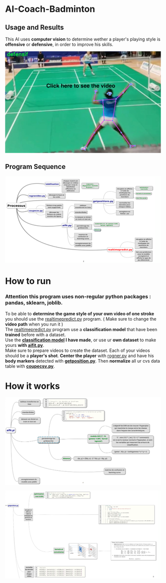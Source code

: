 # AI-Coach-Badminton

## Usage and Results 

This AI uses **computer vision** to determine wether a player's playing style is **offensive** or **defensive**, in order to improve his skills.

[![Result Video](image/imgresult.png)](https://www.youtube.com/watch?v=fyArfPT05PM)

## Program Sequence
![Program Sequence](image/mindmap.png)

# How to run 

### Attention this program uses non-regular python packages : pandas, sklearn, joblib. 

To be able to **determine the game style of your own video of one stroke** you should use the [realtimepredict.py](realtimepredict.py) program. ( Make sure to change the **video path** when you run it ) <br>
The [realtimepredict.py](realtimepredict.py) program use a **classification model** that have been **trained** before with a dataset. <br>
Use the **[classification model](classificationmodel/svm_model.joblib) I have made**, or use ur **own dataset** to make yours **with [aifit.py](aifit.py)**.<br>
Make sure to prepare videos to create the dataset. Each of your videos should be a **player's shot**. **Center the player** with [rogner.py](datapreparation/1-video/rognagevideo.py) and have his **body markers** detected with **[getposition.py](datapreparation/2-cvstable/getpositions.py)**. Then **normalize** all ur cvs data table with **[coupecsv.py](datapreparation/2-cvstable/coupecsv.py)**. 

# How it works

![aifit.py explanation](image/aifitexpl.png)

![getpisition.py explanation](image/getposexpln.png)
